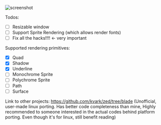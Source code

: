 ![screenshot](https://github.com/PianoPrinter/gpui_win/blob/fc412e41ab20c8f5ad2d25a3b6112ea6987a9a76/screenshot.png)

Todos:
- [ ] Resizable window
- [ ] Support Sprite Rendering (which allows render fonts)
- [ ] Fix all the hacks!!!! <- very important

Supported rendering primitives:
- [x] Quad
- [x] Shadow
- [x] Underline
- [ ] Monochrome Sprite
- [ ] Polychrome Sprite
- [ ] Path
- [ ] Surface

Link to other projects:
https://github.com/kvark/zed/tree/blade (Unofficial, user-made linux porting. Has better code completeness than mine, Highly recommended to someone interested in the actual codes behind platform porting. Even though it's for linux, still benefit reading)
